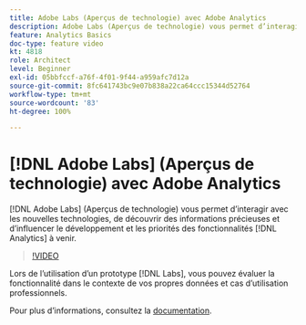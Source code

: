 ```yaml
---
title: Adobe Labs (Aperçus de technologie) avec Adobe Analytics
description: Adobe Labs (Aperçus de technologie) vous permet d’interagir avec les nouvelles technologies, de découvrir des informations précieuses et d’influencer le développement et les priorités des fonctionnalités Analytics à venir.
feature: Analytics Basics
doc-type: feature video
kt: 4818
role: Architect
level: Beginner
exl-id: 05bbfccf-a76f-4f01-9f44-a959afc7d12a
source-git-commit: 8fc641743bc9e07b838a22ca64ccc15344d52764
workflow-type: tm+mt
source-wordcount: '83'
ht-degree: 100%

---
```


# [!DNL Adobe Labs] (Aperçus de technologie) avec Adobe Analytics

[!DNL Adobe Labs] (Aperçus de technologie) vous permet d’interagir avec les nouvelles technologies, de découvrir des informations précieuses et d’influencer le développement et les priorités des fonctionnalités [!DNL Analytics] à venir.

>[!VIDEO](https://video.tv.adobe.com/v/32841/?quality=12&learn=on)

Lors de l’utilisation d’un prototype [!DNL Labs], vous pouvez évaluer la fonctionnalité dans le contexte de vos propres données et cas d’utilisation professionnels.

Pour plus d’informations, consultez la [documentation](https://experienceleague.adobe.com/docs/analytics/analyze/tech-previews/overview.html?lang=fr).
